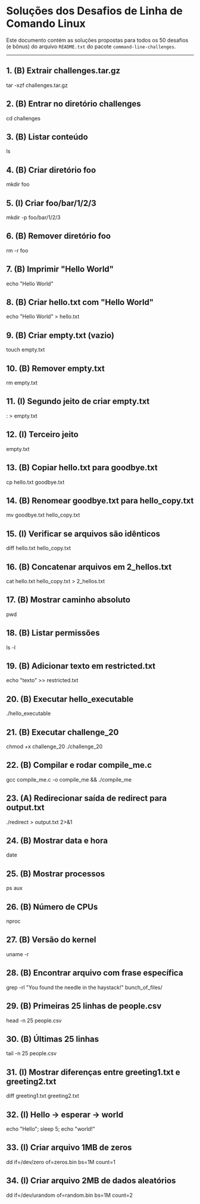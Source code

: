 # Soluções dos Desafios de Linha de Comando Linux

Este documento contém as soluções propostas para todos os 50 desafios (e bônus) do arquivo `README.txt` do pacote `command-line-challenges`.

---

## **1. (B) Extrair challenges.tar.gz**
tar -xzf challenges.tar.gz

## **2. (B) Entrar no diretório challenges**
cd challenges

## **3. (B) Listar conteúdo**
ls

## **4. (B) Criar diretório foo**
mkdir foo

## **5. (I) Criar foo/bar/1/2/3**
mkdir -p foo/bar/1/2/3

## **6. (B) Remover diretório foo**
rm -r foo

## **7. (B) Imprimir "Hello World"**
echo "Hello World" 

## **8. (B) Criar hello.txt com "Hello World"**
echo "Hello World" > hello.txt

## **9. (B) Criar empty.txt (vazio)**
touch empty.txt

## **10. (B) Remover empty.txt** 
rm empty.txt

## **11. (I) Segundo jeito de criar empty.txt**
: > empty.txt 

## **12. (I) Terceiro jeito**
empty.txt

## **13. (B) Copiar hello.txt para goodbye.txt**
cp hello.txt goodbye.txt 

## **14. (B) Renomear goodbye.txt para hello_copy.txt**
mv goodbye.txt hello_copy.txt 

## **15. (I) Verificar se arquivos são idênticos**
diff hello.txt hello_copy.txt 

## **16. (B) Concatenar arquivos em 2_hellos.txt**
cat hello.txt hello_copy.txt > 2_hellos.txt 
 
## **17. (B) Mostrar caminho absoluto**
pwd 

## **18. (B) Listar permissões**
ls -l 

## **19. (B) Adicionar texto em restricted.txt**
echo "texto" >> restricted.txt 

## **20. (B) Executar hello_executable**
./hello_executable 

## **21. (B) Executar challenge_20**
chmod +x challenge_20
./challenge_20

## **22. (B) Compilar e rodar compile_me.c**
gcc compile_me.c -o compile_me && ./compile_me 

## **23. (A) Redirecionar saída de redirect para output.txt**
./redirect > output.txt 2>&1 

## **24. (B) Mostrar data e hora**
date 

## **25. (B) Mostrar processos**
ps aux 

## **26. (B) Número de CPUs**
nproc 

## **27. (B) Versão do kernel**
uname -r 

## **28. (B) Encontrar arquivo com frase específica**
grep -rl "You found the needle in the haystack!" bunch_of_files/ 

## **29. (B) Primeiras 25 linhas de people.csv**
head -n 25 people.csv 

## **30. (B) Últimas 25 linhas**
tail -n 25 people.csv 

## **31. (I) Mostrar diferenças entre greeting1.txt e greeting2.txt**
diff greeting1.txt greeting2.txt 

## **32. (I) Hello -> esperar -> world**
echo "Hello"; sleep 5; echo "world!"

## **33. (I) Criar arquivo 1MB de zeros**
dd if=/dev/zero of=zeros.bin bs=1M count=1 

## **34. (I) Criar arquivo 2MB de dados aleatórios**
dd if=/dev/urandom of=random.bin bs=1M count=2